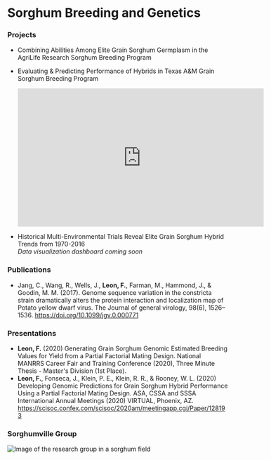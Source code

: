 # Sorghum Breeding and Genetics


### Projects

- Combining Abilities Among Elite Grain Sorghum Germplasm in the AgriLife Research Sorghum Breeding Program

- Evaluating & Predicting Performance of Hybrids in Texas A&M Grain Sorghum Breeding Program

  <iframe width="560" height="315" src="https://www.youtube.com/embed/n1eBQRi5IrA" title="YouTube video player" frameborder="0" allow="accelerometer; autoplay; clipboard-write; encrypted-media; gyroscope; picture-in-picture" allowfullscreen></iframe>

- Historical Multi-Environmental Trials Reveal Elite Grain Sorghum Hybrid Trends from 1970-2016  
*Data visualization dashboard coming soon*


### Publications

- Jang, C., Wang, R., Wells, J., **Leon, F.**, Farman, M., Hammond, J., & Goodin, M. M. (2017). Genome sequence variation in the constricta strain dramatically alters the protein interaction and localization map of Potato yellow dwarf virus. The Journal of general virology, 98(6), 1526–1536. https://doi.org/10.1099/jgv.0.000771


### Presentations 


- **Leon, F.** (2020) Generating Grain Sorghum Genomic Estimated Breeding Values for Yield from a Partial Factorial Mating Design. National MANRRS Career Fair and Training Conference (2020), Three Minute Thesis - Master's Division (1st Place).
- **Leon, F.**, Fonseca, J., Klein, P. E., Klein, R. R., & Rooney, W. L. (2020) Developing Genomic Predictions for Grain Sorghum Hybrid Performance Using a Partial Factorial Mating Design. ASA, CSSA and SSSA International Annual Meetings (2020) VIRTUAL, Phoenix, AZ. https://scisoc.confex.com/scisoc/2020am/meetingapp.cgi/Paper/128193


  


### Sorghumville Group
![Image of the research group in a sorghum field](rooneylab.JPG)


